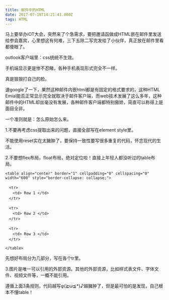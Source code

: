 ```yaml
---
title: 邮件中的HTML
date: 2017-07-18T14:21:41.000Z
tags: HTML
---
```


马上要举办iOT大会，突然来了个急需求，要把邀请函做成HTML嵌在邮件里发送给参会嘉宾，心里想这有何难，三下五除二写完发给了小伙伴，真正放在邮件里看都傻眼了。

outlook客户端里：css统统不生效。

手机端显示更是惨不忍睹，各种手机表现形式完全不一样。

真是狠狠打自己的脸。

速google了一下，果然这种邮件内嵌html都是有固定的格式要求的，这种HTML Emial能否正常显示完全就取决于邮件客户端，而web技术发展了这么多年，这种邮件中的HTML却丝毫没有发展，各种邮件客户端都特别傲娇，简直可以称得上是面目全非。

一个准则就是：怎么原始怎么来。

1.不要再考虑css提取出来的问题，直接全部写在element style里。

不能使用reset实在太臃肿了，要保持一致性要写很多重复的代码，怀念现代的生活。

2.不要想flex布局，float布局，绝对定位啦！直接上年轻人都没听过的table布局。

```
<table align="center" border="1" cellpadding="0" cellspacing="0" width="600" style="border-collapse: collapse;">

　<tr>
　　<td> Row 1 </td>
　</tr>

　<tr>
　　<td> Row 2 </td>
　</tr>

　<tr>
　　<td> Row 3 </td>
　</tr>

</table>
```

先想好布局分为几部分，写在各个tr里。

3.图片是唯一可以引用的外部资源。其他的外部资源，比如样式表文件、字体文件、视频文件等，一概不能引用。

遵循上面3条规则，代码越写φ\(≧ω≦\*\)♪越臃肿了，但是最可怕的是发现，自己根本不懂table！




